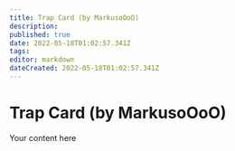 ```yaml
---
title: Trap Card (by MarkusoOoO)
description: 
published: true
date: 2022-05-18T01:02:57.341Z
tags: 
editor: markdown
dateCreated: 2022-05-18T01:02:57.341Z
---
```


# Trap Card (by MarkusoOoO)
Your content here